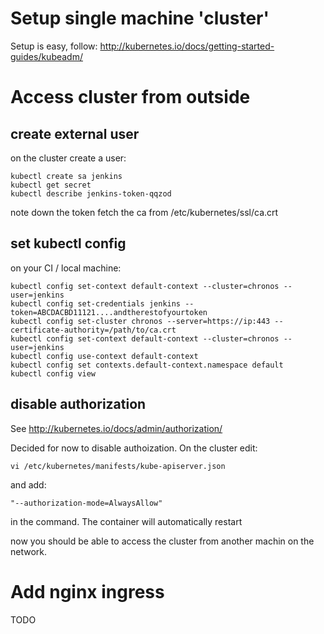 # Setup single machine 'cluster'

Setup is easy, follow:  http://kubernetes.io/docs/getting-started-guides/kubeadm/

# Access cluster from outside

## create external user 

on the cluster create a user:

```
kubectl create sa jenkins
kubectl get secret
kubectl describe jenkins-token-qqzod
```

note down the token
fetch the ca from /etc/kubernetes/ssl/ca.crt

## set kubectl config

on your CI / local machine:

```
kubectl config set-context default-context --cluster=chronos --user=jenkins
kubectl config set-credentials jenkins --token=ABCDACBD11121....andtherestofyourtoken
kubectl config set-cluster chronos --server=https://ip:443 --certificate-authority=/path/to/ca.crt 
kubectl config set-context default-context --cluster=chronos --user=jenkins
kubectl config use-context default-context
kubectl config set contexts.default-context.namespace default
kubectl config view
```

## disable authorization 

See http://kubernetes.io/docs/admin/authorization/

Decided for now to disable authoization. On the cluster edit:

```
vi /etc/kubernetes/manifests/kube-apiserver.json
```

and add:

```
"--authorization-mode=AlwaysAllow"
```

in the command. The container will automatically restart

now you should be able to access the cluster from another machin on the network.

# Add nginx ingress

TODO
 